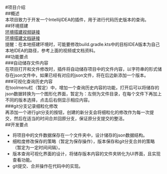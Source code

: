 #项目介绍  
##概述  
本项目致力于开发一个IntellijIDEA的插件，用于进行代码历史版本的查询。  
##环境搭建  
[环境搭建视频链接](https://www.bilibili.com/video/BV1TZ421u7dX/?spm_id_from=333.999.0.0&vd_source=88e663d19e01010708eb05f374a42f9c)  
[环境搭建文档链接](https://github.com/yangfeng20/idea-plugin-dev-guide/)  
提醒：在本地搭建环境时，可能要修改build.gradle.kts中的目标IDEA版本为自己本地IDEA的路径，参考上面的视频或文档资料。  
##功能要点  
###自动储存文件内容  
在项目打开和文件修改时，插件将自动储存项目中的文件内容，以字符串的形式储存在json文件中，如果已经有对应的json文件，将在后边新添加一个版本。  
###可视化查询历史内容  
在toolmenu栏（暂定）中，增加一个查询历史内容的功能，打开后可以将储存的json数据转换为一个图形化界面，暂定为：左侧为文件目录，在每个文件下再加上不同的版本选择，点击后右侧显示相应内容。  
###git分支记录细粒化修改  
再添加一个进行git分支的按钮，创建的新分支会将细粒化的修改作为每一次提交，然后在适当的时间合并回原分支，保证原分支提交的整洁。  
##开发要点  
+ 将项目中的文件数据保存在一个文件夹中，设计储存的json数据结构。  
+ 细粒度修改保存的策略（暂定为保存操作），版本保存和git分支合并的策略（暂定为一定时间间隔）。  
+ 版本查询可视化界面的设计，将储存版本内容的文件夹转化为UI界面，且实现查看功能。
+ git提交、合并操作在代码中的实现。
